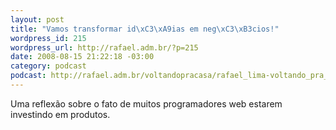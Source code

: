```yaml
--- 
layout: post
title: "Vamos transformar id\xC3\xA9ias em neg\xC3\xB3cios!"
wordpress_id: 215
wordpress_url: http://rafael.adm.br/?p=215
date: 2008-08-15 21:22:18 -03:00
category: podcast
podcast: http://rafael.adm.br/voltandopracasa/rafael_lima-voltando_pra_casa-0003.mp3
---
```

Uma reflexão sobre o fato de muitos programadores web estarem investindo em produtos.

